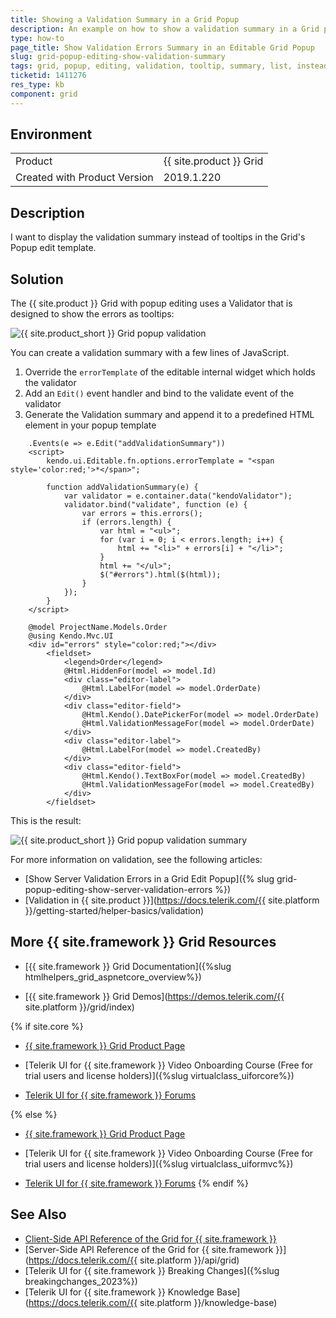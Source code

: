 ```yaml
---
title: Showing a Validation Summary in a Grid Popup
description: An example on how to show a validation summary in a Grid popup template instead of tooltips when working with the {{ site.product }} Grid
type: how-to
page_title: Show Validation Errors Summary in an Editable Grid Popup
slug: grid-popup-editing-show-validation-summary
tags: grid, popup, editing, validation, tooltip, summary, list, instead, remove
ticketid: 1411276
res_type: kb
component: grid
---
```


## Environment

<table>
 <tr>
  <td>Product</td>
  <td>{{ site.product }} Grid</td>
 </tr>
 <tr>
  <td>Created with Product Version</td>
  <td>2019.1.220</td>
 </tr>
</table>

## Description

I want to display the validation summary instead of tooltips in the Grid's Popup edit template.

## Solution

The {{ site.product }} Grid with popup editing uses a Validator that is designed to show the errors as tooltips:

![{{ site.product_short }} Grid popup validation](images/edit-popup-validation.png)

You can create a validation summary with a few lines of JavaScript.

1. Override the `errorTemplate` of the editable internal widget which holds the validator
1. Add an `Edit()` event handler and bind to the validate event of the validator
1. Generate the Validation summary and append it to a predefined HTML element in your popup template

```Index.cshtml
    .Events(e => e.Edit("addValidationSummary"))
    <script>
        kendo.ui.Editable.fn.options.errorTemplate = "<span style='color:red;'>*</span>";

        function addValidationSummary(e) {
            var validator = e.container.data("kendoValidator");
            validator.bind("validate", function (e) {
                var errors = this.errors();
                if (errors.length) {
                    var html = "<ul>";
                    for (var i = 0; i < errors.length; i++) {
                        html += "<li>" + errors[i] + "</li>";
                    }
                    html += "</ul>";
                    $("#errors").html($(html));
                }
            });
        }
    </script>
```
```MyCustomPopup.cshtml
    @model ProjectName.Models.Order
    @using Kendo.Mvc.UI
    <div id="errors" style="color:red;"></div>
        <fieldset>
            <legend>Order</legend>
            @Html.HiddenFor(model => model.Id)
            <div class="editor-label">
                @Html.LabelFor(model => model.OrderDate)
            </div>
            <div class="editor-field">
                @Html.Kendo().DatePickerFor(model => model.OrderDate)
                @Html.ValidationMessageFor(model => model.OrderDate)
            </div>
            <div class="editor-label">
                @Html.LabelFor(model => model.CreatedBy)
            </div>
            <div class="editor-field">
                @Html.Kendo().TextBoxFor(model => model.CreatedBy)
                @Html.ValidationMessageFor(model => model.CreatedBy)
            </div>
        </fieldset>
```

This is the result:

![{{ site.product_short }} Grid popup validation summary](images/edit-popup-validation-summary.png)

For more information on validation, see the following articles:

* [Show Server Validation Errors in a Grid Edit Popup]({% slug grid-popup-editing-show-server-validation-errors %})
* [Validation in {{ site.product }}](https://docs.telerik.com/{{ site.platform }}/getting-started/helper-basics/validation)

## More {{ site.framework }} Grid Resources

* [{{ site.framework }} Grid Documentation]({%slug htmlhelpers_grid_aspnetcore_overview%})

* [{{ site.framework }} Grid Demos](https://demos.telerik.com/{{ site.platform }}/grid/index)

{% if site.core %}
* [{{ site.framework }} Grid Product Page](https://www.telerik.com/aspnet-core-ui/grid)

* [Telerik UI for {{ site.framework }} Video Onboarding Course (Free for trial users and license holders)]({%slug virtualclass_uiforcore%})

* [Telerik UI for {{ site.framework }} Forums](https://www.telerik.com/forums/aspnet-core-ui)

{% else %}
* [{{ site.framework }} Grid Product Page](https://www.telerik.com/aspnet-mvc/grid)

* [Telerik UI for {{ site.framework }} Video Onboarding Course (Free for trial users and license holders)]({%slug virtualclass_uiformvc%})

* [Telerik UI for {{ site.framework }} Forums](https://www.telerik.com/forums/aspnet-mvc)
{% endif %}

## See Also

* [Client-Side API Reference of the Grid for {{ site.framework }}](https://docs.telerik.com/kendo-ui/api/javascript/ui/grid)
* [Server-Side API Reference of the Grid for {{ site.framework }}](https://docs.telerik.com/{{ site.platform }}/api/grid)
* [Telerik UI for {{ site.framework }} Breaking Changes]({%slug breakingchanges_2023%})
* [Telerik UI for {{ site.framework }} Knowledge Base](https://docs.telerik.com/{{ site.platform }}/knowledge-base)
